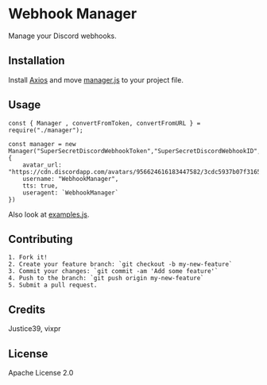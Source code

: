 # Webhook Manager

Manage your Discord webhooks.

## Installation

Install [Axios](https://axios-http.com/docs/intro) and move [manager.js](https://github.com/Justice39/Webhook-Manager/blob/main/manager.js) to your project file.

## Usage

``````
const { Manager , convertFromToken, convertFromURL } = require("./manager");

const manager = new Manager("SuperSecretDiscordWebhookToken","SuperSecretDiscordWebhookID", {
    avatar_url: "https://cdn.discordapp.com/avatars/956624616183447582/3cdc5937b07f31659a4a11379f71f36f.png",
    username: "WebhookManager",
    tts: true,
    useragent: `WebhookManager`
})
``````



Also look at [examples.js](https://github.com/Justice39/Webhook-Manager/blob/main/examples.js).
## Contributing

``````
1. Fork it!
2. Create your feature branch: `git checkout -b my-new-feature`
3. Commit your changes: `git commit -am 'Add some feature'`
4. Push to the branch: `git push origin my-new-feature`
5. Submit a pull request.
``````
## Credits

Justice39, vixpr

## License

Apache License 2.0
